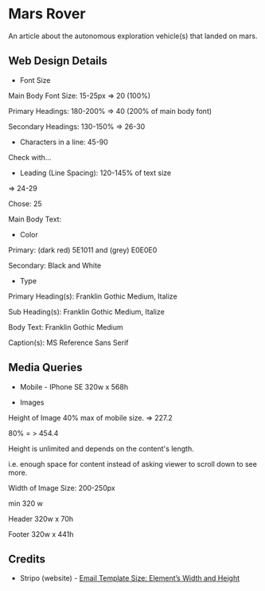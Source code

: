 # Mars Rover

An article about the autonomous exploration vehicle(s) that landed on mars.

## Web Design Details

- Font Size

Main Body Font Size: 15-25px
=> 20 (100%)

Primary Headings: 180-200%
=> 40 (200% of main body font)

Secondary Headings: 130-150%
=> 26-30

- Characters in a line: 45-90

Check with...

- Leading (Line Spacing): 120-145% of text size

=> 24-29

Chose: 25

Main Body Text:

- Color

Primary: (dark red) 5E1011 and (grey) E0E0E0

Secondary: Black and White

- Type

Primary Heading(s): Franklin Gothic Medium, Italize

Sub Heading(s): Franklin Gothic Medium, Italize

Body Text: Franklin Gothic Medium

Caption(s): MS Reference Sans Serif

## Media Queries

* Mobile - IPhone SE 320w x 568h

- Images

Height of Image 40% max of mobile size. => 227.2

80% = > 454.4

Height is unlimited and depends on the content's length.

i.e. enough space for content instead of asking viewer to scroll down to see more.

Width of Image Size: 200-250px

min 320 w

Header 320w x 70h

Footer 320w x 441h

## Credits

- Stripo (website) - [Email Template Size: Element’s Width and Height](https://stripo.email/blog/email-template-size-width-height/)
